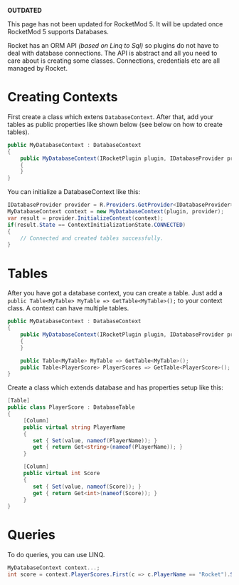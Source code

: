 **OUTDATED**

This page has not been updated for RocketMod 5. It will be updated once RocketMod 5 supports Databases.

Rocket has an ORM API *(based on Linq to Sql)* so plugins do not have to deal with database connections.
The API is abstract and all you need to care about is creating some classes.
Connections, credentials etc are all managed by Rocket.

# Creating Contexts
First create a class which extens `DatabaseContext`.
After that, add your tables as public properties like shown below (see below on how to create tables).
```csharp
public MyDatabaseContext : DatabaseContext
{
    public MyDatabaseContext(IRocketPlugin plugin, IDatabaseProvider provider) : base(plugin, provider)
    {
    }
}
```

You can initialize a DatabaseContext like this:
```csharp
IDatabaseProvider provider = R.Providers.GetProvider<IDatabaseProvider>();
MyDatabaseContext context = new MyDatabaseContext(plugin, provider);
var result = provider.InitializeContext(context);
if(result.State == ContextInitializationState.CONNECTED)
{
    // Connected and created tables successfully.
}
```

# Tables
After you have got a database context, you can create a table. Just add a `public Table<MyTable> MyTable => GetTable<MyTable>();` to your context class. A context can have multiple tables.

```csharp
public MyDatabaseContext : DatabaseContext
{
    public MyDatabaseContext(IRocketPlugin plugin, IDatabaseProvider provider) : base(plugin, provider)
    {
    }

    public Table<MyTable> MyTable => GetTable<MyTable>();
    public Table<PlayerScore> PlayerScores => GetTable<PlayerScore>();
}
```

Create a class which extends database and has properties setup like this:
```csharp
[Table]
public class PlayerScore : DatabaseTable
{
     [Column]
     public virtual string PlayerName
     {
        set { Set(value, nameof(PlayerName)); }
        get { return Get<string>(nameof(PlayerName)); }
     }

     [Column]
     public virtual int Score
     {
        set { Set(value, nameof(Score)); }
        get { return Get<int>(nameof(Score)); }
     }  
}
```

# Queries
To do queries, you can use LINQ.
```csharp
MyDatabaseContext context...;
int score = context.PlayerScores.First(c => c.PlayerName == "Rocket").Select(c => c.Score);
```

